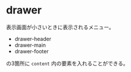 # drawer

表示画面が小さいときに表示されるメニュー。

- drawer-header
- drawer-main
- drawer-footer

の3箇所に `content` 内の要素を入れることができる。 
